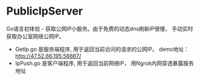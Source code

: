 # PublicIpServer
Go语言初体验 - 获取公网IP小服务。由于免费的动态dns刷新IP很慢， 手动实时获取办公室网络公网IP。 

* GetIp.go 是服务端程序, 用于返回当前访问的请求的公网IP。 demo地址： http://47.52.66.195:56667/
* IpPush.go 是客户端程序, 用于返回当前网络IP， 用Ngrok内网穿透暴露服务地址


